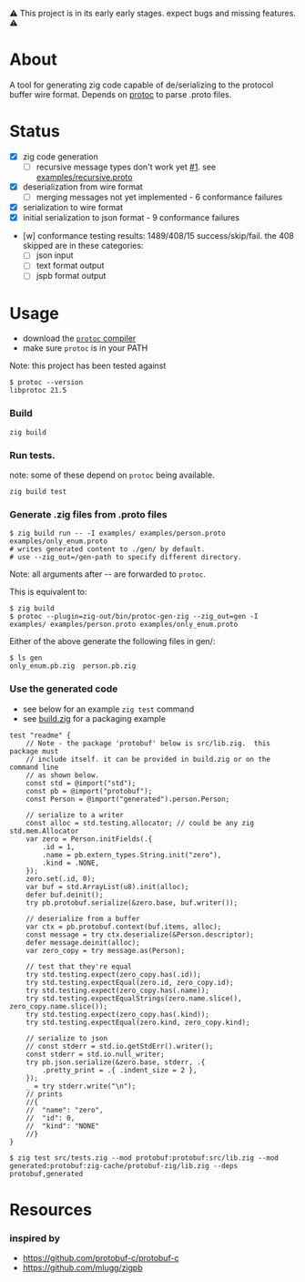 :warning: This project is in its early early stages. expect bugs and missing features. :warning:

# About
A tool for generating zig code capable of de/serializing to the protocol buffer wire format.  Depends on [protoc](https://developers.google.com/protocol-buffers/docs/downloads) to parse .proto files.  

# Status
- [x] zig code generation
  - [ ] recursive message types don't work yet [#1](../../issues/1). see [examples/recursive.proto](examples/recursive.proto)
- [x] deserialization from wire format
  - [ ] merging messages not yet implemented - 6 conformance failures
- [x] serialization to wire format
- [x] initial serialization to json format - 9 conformance failures
- [w] conformance testing results: 1489/408/15 success/skip/fail.  the 408 skipped are in these categories:
  - [ ] json input
  - [ ] text format output
  - [ ] jspb format output

# Usage

* download the [`protoc` compiler](https://protobuf.dev/downloads/)
* make sure `protoc` is in your PATH

Note: this project has been tested against
```console
$ protoc --version
libprotoc 21.5
```


### Build
```console
zig build
```

### Run tests. 
note: some of these depend on `protoc` being available.
```console
zig build test
```

### Generate .zig files from .proto files
```console
$ zig build run -- -I examples/ examples/person.proto examples/only_enum.proto
# writes generated content to ./gen/ by default.  
# use --zig_out=/gen-path to specify different directory.
```

Note: all arguments after -- are forwarded to `protoc`. 

This is equivalent to:
```console
$ zig build
$ protoc --plugin=zig-out/bin/protoc-gen-zig --zig_out=gen -I examples/ examples/person.proto examples/only_enum.proto
```

Either of the above generate the following files in gen/:
```console
$ ls gen
only_enum.pb.zig  person.pb.zig
```

### Use the generated code
  * see below for an example `zig test` command
  * see [build.zig](build.zig) for a packaging example
```zig
test "readme" {
    // Note - the package 'protobuf' below is src/lib.zig.  this package must
    // include itself. it can be provided in build.zig or on the command line
    // as shown below.    
    const std = @import("std");
    const pb = @import("protobuf");
    const Person = @import("generated").person.Person;

    // serialize to a writer
    const alloc = std.testing.allocator; // could be any zig std.mem.Allocator
    var zero = Person.initFields(.{
        .id = 1,
        .name = pb.extern_types.String.init("zero"),
        .kind = .NONE,
    });
    zero.set(.id, 0);
    var buf = std.ArrayList(u8).init(alloc);
    defer buf.deinit();
    try pb.protobuf.serialize(&zero.base, buf.writer());

    // deserialize from a buffer
    var ctx = pb.protobuf.context(buf.items, alloc);
    const message = try ctx.deserialize(&Person.descriptor);
    defer message.deinit(alloc);
    var zero_copy = try message.as(Person);

    // test that they're equal
    try std.testing.expect(zero_copy.has(.id));
    try std.testing.expectEqual(zero.id, zero_copy.id);
    try std.testing.expect(zero_copy.has(.name));
    try std.testing.expectEqualStrings(zero.name.slice(), zero_copy.name.slice());
    try std.testing.expect(zero_copy.has(.kind));
    try std.testing.expectEqual(zero.kind, zero_copy.kind);

    // serialize to json
    // const stderr = std.io.getStdErr().writer();
    const stderr = std.io.null_writer;
    try pb.json.serialize(&zero.base, stderr, .{
        .pretty_print = .{ .indent_size = 2 },
    });
    _ = try stderr.write("\n");
    // prints
    //{
    //  "name": "zero",
    //  "id": 0,
    //  "kind": "NONE"
    //}
}
```

```console
$ zig test src/tests.zig --mod protobuf:protobuf:src/lib.zig --mod generated:protobuf:zig-cache/protobuf-zig/lib.zig --deps protobuf,generated
```

# Resources
### inspired by
* https://github.com/protobuf-c/protobuf-c
* https://github.com/mlugg/zigpb